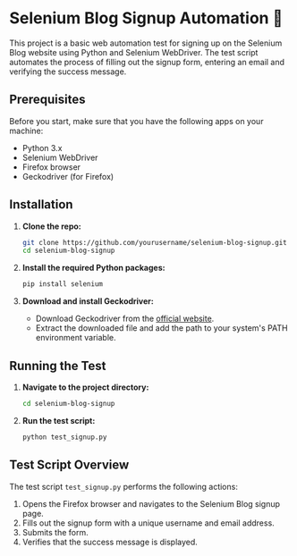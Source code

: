 # Selenium Blog Signup Automation 📰

This project is a basic web automation test for signing up on the Selenium Blog website using Python and Selenium WebDriver. The test script automates the process of filling out the signup form, entering an email and verifying the success message.  

## Prerequisites

Before you start, make sure that you have the following apps on your machine:

- Python 3.x
- Selenium WebDriver
- Firefox browser
- Geckodriver (for Firefox)

## Installation

1. **Clone the repo:**

    ```sh
    git clone https://github.com/yourusername/selenium-blog-signup.git
    cd selenium-blog-signup
    ```

2. **Install the required Python packages:**

    ```sh
    pip install selenium
    ```

3. **Download and install Geckodriver:**

    - Download Geckodriver from the [official website](https://github.com/mozilla/geckodriver/releases).
    - Extract the downloaded file and add the path to your system's PATH environment variable.

## Running the Test

1. **Navigate to the project directory:**

    ```sh
    cd selenium-blog-signup
    ```

2. **Run the test script:**

    ```sh
    python test_signup.py
    ```

## Test Script Overview

The test script `test_signup.py` performs the following actions:

1. Opens the Firefox browser and navigates to the Selenium Blog signup page.
2. Fills out the signup form with a unique username and email address.
3. Submits the form.
4. Verifies that the success message is displayed.


